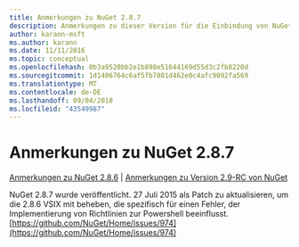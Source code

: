 ```yaml
---
title: Anmerkungen zu NuGet 2.8.7
description: Anmerkungen zu dieser Version für die Einbindung von NuGet 2.8.7 bekannte Probleme, Fehlerkorrekturen, hinzugefügter Features und DCRs.
author: karann-msft
ms.author: karann
ms.date: 11/11/2016
ms.topic: conceptual
ms.openlocfilehash: 0b3a9520bb2e1b898e51644169d55d3c2fb8220d
ms.sourcegitcommit: 1d1406764c6af5fb7801d462e0c4afc9092fa569
ms.translationtype: MT
ms.contentlocale: de-DE
ms.lasthandoff: 09/04/2018
ms.locfileid: "43549987"
---
```

# <a name="nuget-287-release-notes"></a>Anmerkungen zu NuGet 2.8.7

[Anmerkungen zu NuGet 2.8.6](../release-notes/nuget-2.8.6.md) | [Anmerkungen zu Version 2.9-RC von NuGet](../release-notes/nuget-2.9-RC.md)

NuGet 2.8.7 wurde veröffentlicht. 27 Juli 2015 als Patch zu aktualisieren, um die 2.8.6 VSIX mit beheben, die spezifisch für einen Fehler, der Implementierung von Richtlinien zur Powershell beeinflusst.
[https://github.com/NuGet/Home/issues/974](https://github.com/NuGet/Home/issues/974)